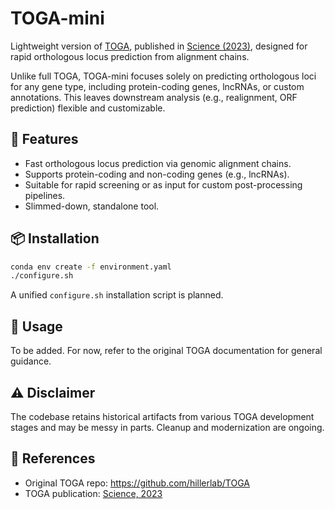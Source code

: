# TOGA-mini

Lightweight version of [TOGA](https://github.com/hillerlab/TOGA), 
published in [Science (2023)](https://www.ncbi.nlm.nih.gov/pmc/articles/PMC10193443/), 
designed for rapid orthologous locus prediction from alignment chains.

Unlike full TOGA, TOGA-mini focuses solely on predicting orthologous loci for any gene type, including protein-coding genes, lncRNAs, or custom annotations. This leaves downstream analysis (e.g., realignment, ORF prediction) flexible and customizable.

## 🚀 Features

- Fast orthologous locus prediction via genomic alignment chains.
- Supports protein-coding and non-coding genes (e.g., lncRNAs).
- Suitable for rapid screening or as input for custom post-processing pipelines.
- Slimmed-down, standalone tool.

## 📦 Installation

```bash
conda env create -f environment.yaml
./configure.sh
```

A unified `configure.sh` installation script is planned.

## 📂 Usage

To be added. For now, refer to the original TOGA documentation for general guidance.

## ⚠️ Disclaimer

The codebase retains historical artifacts from various TOGA development stages and may be messy in parts. Cleanup and modernization are ongoing.

## 🔗 References

- Original TOGA repo: https://github.com/hillerlab/TOGA
- TOGA publication: [Science, 2023](https://www.ncbi.nlm.nih.gov/pmc/articles/PMC10193443/)
